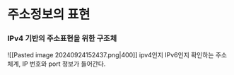 # 주소정보의 표현

### IPv4 기반의 주소표현을 위한 구조체
![[Pasted image 20240924152437.png|400]]
ipv4인지 IPv6인지 확인하는 주소체계, IP 번호와 port 정보가 들어간다.